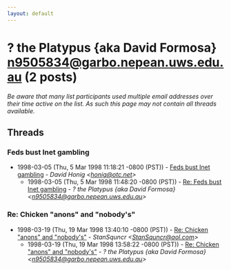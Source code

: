 ```yaml
---
layout: default
---
```


# ? the Platypus {aka David Formosa} <n9505834@garbo.nepean.uws.edu.au> (2 posts)

_Be aware that many list participants used multiple email addresses over their time active on the list. As such this page may not contain all threads available._

## Threads

### Feds bust Inet gambling
+ 1998-03-05 (Thu, 5 Mar 1998 11:18:21 -0800 (PST)) - [Feds bust Inet gambling](/archive/1998/03/590b3715f1e26bb0bff048bdc72c06464a8d26ff156d4e9bdfde4ae13895a356) - _David Honig \<honig@otc.net\>_
  + 1998-03-05 (Thu, 5 Mar 1998 11:48:20 -0800 (PST)) - [Re: Feds bust Inet gambling](/archive/1998/03/f1462566d3ff5a94c0b0518ffef9e67cc711c412f3142089830eaa73bfb25a9c) - _? the Platypus {aka David Formosa} \<n9505834@garbo.nepean.uws.edu.au\>_

### Re: Chicken "anons" and "nobody's"
+ 1998-03-19 (Thu, 19 Mar 1998 13:40:10 -0800 (PST)) - [Re: Chicken "anons" and "nobody's"](/archive/1998/03/e7ef59930cf6a4b4a967697925551a3ada30450a2eb2182e3e9a955928ec7904) - _StanSquncr \<StanSquncr@aol.com\>_
  + 1998-03-19 (Thu, 19 Mar 1998 13:58:22 -0800 (PST)) - [Re: Chicken "anons" and "nobody's"](/archive/1998/03/7438d14e56546c6ad3ef322c0c1e48adecbd988cdf099dc8db037e5bf3f01c6d) - _? the Platypus {aka David Formosa} \<n9505834@garbo.nepean.uws.edu.au\>_

